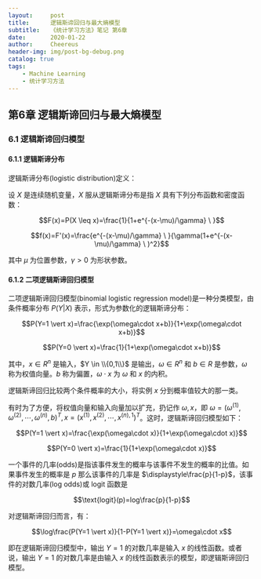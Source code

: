 ```yaml
---
layout:     post
title:      逻辑斯谛回归与最大熵模型
subtitle:   《统计学习方法》笔记 第6章
date:       2020-01-22
author:     Cheereus
header-img: img/post-bg-debug.png
catalog: true
tags:
    - Machine Learning
    - 统计学习方法
---
```


## 第6章 逻辑斯谛回归与最大熵模型

### 6.1 逻辑斯谛回归模型

#### 6.1.1 逻辑斯谛分布

逻辑斯谛分布(logistic distribution)定义：

设 $X$ 是连续随机变量，$X$ 服从逻辑斯谛分布是指 $X$ 具有下列分布函数和密度函数：

$$F(x)=P(X \leq x)=\frac{1}{1+e^{-(x-\mu)/\gamma} \ }$$

$$f(x)=F'(x)=\frac{e^{-(x-\mu)/\gamma} \ }{\gamma(1+e^{-(x-\mu)/\gamma} \ )^2}$$

其中 $\mu$ 为位置参数，$\gamma > 0$ 为形状参数。

#### 6.1.2 二项逻辑斯谛回归模型

二项逻辑斯谛回归模型(binomial logistic regression model)是一种分类模型，由条件概率分布 $P(Y \vert X)$ 表示，形式为参数化的逻辑斯谛分布：

$$P(Y=1 \vert x)=\frac{\exp(\omega\cdot x+b)}{1+\exp(\omega\cdot x+b)}$$

$$P(Y=0 \vert x)=\frac{1}{1+\exp(\omega\cdot x+b)}$$

其中，$x\in R^n$ 是输入，$Y \in \\{0,1\\}$ 是输出，$\omega\in R^n$ 和 $b \in R$ 是参数，$\omega$ 称为权值向量。$b$ 称为偏置，$\omega\cdot x$ 为 $\omega$ 和 $x$ 的内积。

逻辑斯谛回归比较两个条件概率的大小，将实例 $x$ 分到概率值较大的那一类。

有时为了方便，将权值向量和输入向量加以扩充，扔记作 $\omega,x$，即 $\omega=(\omega^{(1)},\omega^{(2)},\cdots,\omega^{(n)},b)^T, x=(x^{(1)},x^{(2)},\cdots,x^{(n),1})^T$。这时，逻辑斯谛回归模型如下：

$$P(Y=1 \vert x)=\frac{\exp(\omega\cdot x)}{1+\exp(\omega\cdot x)}$$

$$P(Y=0 \vert x)=\frac{1}{1+\exp(\omega\cdot x)}$$

一个事件的几率(odds)是指该事件发生的概率与该事件不发生的概率的比值。如果事件发生的概率是 $p$ 那么该事件的几率是 $\displaystyle\frac{p}{1-p}$，该事件的对数几率(log odds)或 logit 函数是

$$\text{logit}(p)=log\frac{p}{1-p}$$

对逻辑斯谛回归而言，有：

$$\log\frac{P(Y=1 \vert x)}{1-P(Y=1 \vert x)}=\omega\cdot x$$

即在逻辑斯谛回归模型中，输出 $Y=1$ 的对数几率是输入 $x$ 的线性函数。或者说，输出 $Y=1$ 的对数几率是由输入 $x$ 的线性函数表示的模型，即逻辑斯谛回归模型。